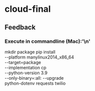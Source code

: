 # cloud-final
## Feedback
### Execute in commandline (Mac):'\n'
mkdir package
pip install \
--platform manylinux2014_x86_64 \
--target=package \
--implementation cp \
--python-version 3.9 \
--only-binary=:all: --upgrade \
python-dotenv requests twilio 

